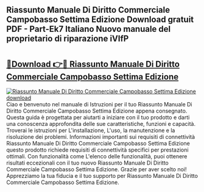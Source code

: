 ## Riassunto Manuale Di Diritto Commerciale Campobasso Settima Edizione Download gratuit PDF - Part-Ek7 Italiano Nuovo manuale del proprietario di riparazione iVIfP

# <h2><a href="http://df9f5l.blite.top/?on=Riassunto+Manuale+Di+Diritto+Commerciale+Campobasso+Settima+Edizione">🔗Download 👉🔴 Riassunto Manuale Di Diritto Commerciale Campobasso Settima Edizione</a></h2>

[![Riassunto Manuale Di Diritto Commerciale Campobasso Settima Edizione download](https://i.imgur.com/lujVjoI.png)](http://df9f5l.blite.top/?on=Riassunto+Manuale+Di+Diritto+Commerciale+Campobasso+Settima+Edizione)
Ciao e benvenuto nel manuale di Istruzioni per il tuo Riassunto Manuale Di Diritto Commerciale Campobasso Settima Edizione appena consegnato. Questa guida è progettata per aiutarti a iniziare con il tuo prodotto e darti una conoscenza approfondita delle sue caratteristiche, funzioni e capacità. Troverai le istruzioni per L'installazione, L'uso, la manutenzione e la risoluzione dei problemi. Informazioni importanti sui requisiti di connettività Riassunto Manuale Di Diritto Commerciale Campobasso Settima Edizione questo prodotto richiede requisiti di connettività specifici per prestazioni ottimali. Con funzionalità come L'elenco delle funzionalità, puoi ottenere risultati eccezionali con il tuo nuovo Riassunto Manuale Di Diritto Commerciale Campobasso Settima Edizione. Grazie per aver scelto noi! Apprezziamo la tua fiducia e il tuo supporto per Riassunto Manuale Di Diritto Commerciale Campobasso Settima Edizione.
